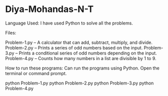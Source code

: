 # Diya-Mohandas-N-T

Language Used:
I have used Python  to solve all the problems.

Files:

Problem-1.py – A calculator that can add, subtract, multiply, and divide.
Problem-2.py – Prints a series of odd numbers based on the input.
Problem-3.py – Prints a conditional series of odd numbers depending on the input.
Problem-4.py – Counts how many numbers in a list are divisible by 1 to 9.

How to run these programs:
Can run the programs using Python.
Open the terminal or command prompt.

python Problem-1.py
python Problem-2.py
python Problem-3.py
python Problem-4.py

